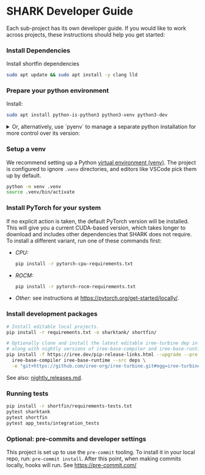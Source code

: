 # SHARK Developer Guide

Each sub-project has its own developer guide. If you would like to work across
projects, these instructions should help you get started:


### Install Dependencies

Install shortfin dependencies
```bash
sudo apt update && sudo apt install -y clang lld
```

### Prepare your python environment

Install:

```bash
sudo apt install python-is-python3 python3-venv python3-dev
```

<details>

<summary> Or, alternatively, use `pyenv` to manage a separate python installation for more control over its version: </summary>

For pyenv's instructions, see:

https://github.com/pyenv/pyenv?tab=readme-ov-file#a-getting-pyenv

First, install pyenv and its dependencies.

```bash
sudo apt update; sudo apt install build-essential libssl-dev zlib1g-dev \
libbz2-dev libreadline-dev libsqlite3-dev curl git \
libncursesw5-dev xz-utils tk-dev libxml2-dev libxmlsec1-dev libffi-dev liblzma-dev
curl https://pyenv.run | bash
```

Then, make pyenv available by adding the below to your `~/.bashrc`:

```bash
export PYENV_ROOT="$HOME/.pyenv"
command -v pyenv >/dev/null || export PATH="$PYENV_ROOT/bin:$PATH"
eval "$(pyenv init -)"
```

Finally, install a pyenv-managed version of python

```bash
pyenv install 3.12 # or whichever python version you'd like
pyenv local 3.12
```

Now, your python, pip, and venv should be managed by pyenv instead.

</details>

### Setup a venv

We recommend setting up a Python
[virtual environment (venv)](https://docs.python.org/3/library/venv.html).
The project is configured to ignore `.venv` directories, and editors like
VSCode pick them up by default.

```bash
python -m venv .venv
source .venv/bin/activate
```

### Install PyTorch for your system

If no explicit action is taken, the default PyTorch version will be installed.
This will give you a current CUDA-based version, which takes longer to download
and includes other dependencies that SHARK does not require. To install a
different variant, run one of these commands first:

* *CPU:*

  ```bash
  pip install -r pytorch-cpu-requirements.txt
  ```

* *ROCM:*

  ```bash
  pip install -r pytorch-rocm-requirements.txt
  ```

* *Other:* see instructions at <https://pytorch.org/get-started/locally/>.

### Install development packages

```bash
# Install editable local projects.
pip install -r requirements.txt -e sharktank/ shortfin/

# Optionally clone and install the latest editable iree-turbine dep in deps/,
# along with nightly versions of iree-base-compiler and iree-base-runtime.
pip install -f https://iree.dev/pip-release-links.html --upgrade --pre \
  iree-base-compiler iree-base-runtime --src deps \
  -e "git+https://github.com/iree-org/iree-turbine.git#egg=iree-turbine"
```

See also: [nightly_releases.md](nightly_releases.md).

### Running tests

```bash
pip install -r shortfin/requirements-tests.txt
pytest sharktank
pytest shortfin
pytest app_tests/integration_tests
```

### Optional: pre-commits and developer settings

This project is set up to use the `pre-commit` tooling. To install it in
your local repo, run: `pre-commit install`. After this point, when making
commits locally, hooks will run. See https://pre-commit.com/
